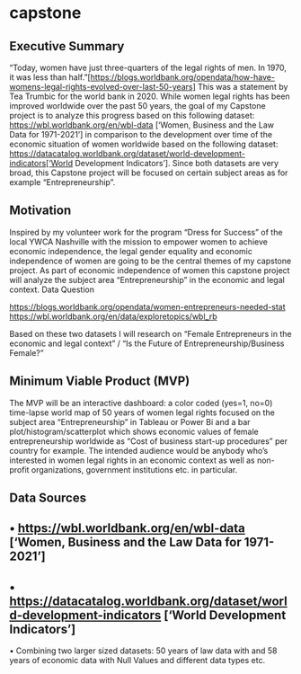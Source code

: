 # capstone

## Executive Summary

“Today, women have just three-quarters of the legal rights of men. In 1970, it was less than half.”[https://blogs.worldbank.org/opendata/how-have-womens-legal-rights-evolved-over-last-50-years] This was a statement by Tea Trumbic for the world bank in 2020. While women legal rights has been improved worldwide over the past 50 years, the goal of my Capstone project is to analyze this progress based on this following dataset: https://wbl.worldbank.org/en/wbl-data [‘Women, Business and the Law Data for 1971-2021’] in comparison to the development over time of the economic situation of women worldwide based on the following dataset: https://datacatalog.worldbank.org/dataset/world-development-indicators[‘World Development Indicators’]. Since both datasets are very broad, this Capstone project will be focused on certain subject areas as for example “Entrepreneurship”.

## Motivation

Inspired by my volunteer work for the program “Dress for Success” of the local YWCA Nashville with the mission to empower women to achieve economic independence, the legal gender equality and economic independence of women are going to be the central themes of my capstone project. As part of economic independence of women this capstone project will analyze the subject area “Entrepreneurship” in the economic and legal context.
Data Question

https://blogs.worldbank.org/opendata/women-entrepreneurs-needed-stat
https://wbl.worldbank.org/en/data/exploretopics/wbl_rb

Based on these two datasets I will research on “Female Entrepreneurs in the economic and legal context” / “Is the Future of Entrepreneurship/Business Female?”


## Minimum Viable Product (MVP)

The MVP will be an interactive dashboard: a color coded (yes=1, no=0) time-lapse world map of 50 years of women legal rights focused on the subject area “Entrepreneurship” in Tableau or Power Bi and a bar plot/histogram/scatterplot which shows economic values of female entrepreneurship worldwide as “Cost of business start-up procedures” per country for example. The intended audience would be anybody who’s interested in women legal rights in an economic context as well as non-profit organizations, government institutions etc. in particular. 


## Data Sources

•	https://wbl.worldbank.org/en/wbl-data [‘Women, Business and the Law Data for 1971-2021’]
--
•	https://datacatalog.worldbank.org/dataset/world-development-indicators [‘World Development Indicators’]
--
•	Combining two larger sized datasets: 50 years of law data with and 58 years of economic data with Null Values and different data types etc. 



